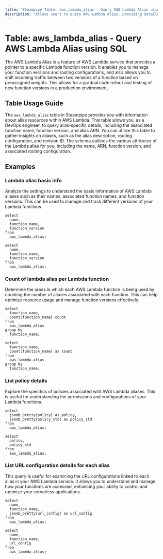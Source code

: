```yaml
---
title: "Steampipe Table: aws_lambda_alias - Query AWS Lambda Alias using SQL"
description: "Allows users to query AWS Lambda Alias, providing detailed information about each alias associated with AWS Lambda functions."
---
```


# Table: aws_lambda_alias - Query AWS Lambda Alias using SQL

The AWS Lambda Alias is a feature of AWS Lambda service that provides a pointer to a specific Lambda function version. It enables you to manage your function versions and routing configurations, and also allows you to shift incoming traffic between two versions of a function based on preassigned weights. This allows for a gradual code rollout and testing of new function versions in a production environment.

## Table Usage Guide

The `aws_lambda_alias` table in Steampipe provides you with information about alias resources within AWS Lambda. This table allows you, as a DevOps engineer, to query alias-specific details, including the associated function name, function version, and alias ARN. You can utilize this table to gather insights on aliases, such as the alias description, routing configuration, and revision ID. The schema outlines the various attributes of the Lambda alias for you, including the name, ARN, function version, and associated routing configuration.

## Examples

### Lambda alias basic info
Analyze the settings to understand the basic information of AWS Lambda aliases such as their names, associated function names, and function versions. This can be used to manage and track different versions of your Lambda functions.

```sql+postgres
select
  name,
  function_name,
  function_version
from
  aws_lambda_alias;
```

```sql+sqlite
select
  name,
  function_name,
  function_version
from
  aws_lambda_alias;
```

### Count of lambda alias per Lambda function
Determine the areas in which each AWS Lambda function is being used by counting the number of aliases associated with each function. This can help optimize resource usage and manage function versions effectively.

```sql+postgres
select
  function_name,
  count(function_name) count
from
  aws_lambda_alias
group by
  function_name;
```

```sql+sqlite
select
  function_name,
  count(function_name) as count
from
  aws_lambda_alias
group by
  function_name;
```

### List policy details
Explore the specifics of policies associated with AWS Lambda aliases. This is useful for understanding the permissions and configurations of your Lambda functions.

```sql+postgres
select
  jsonb_pretty(policy) as policy,
  jsonb_pretty(policy_std) as policy_std
from
  aws_lambda_alias;
```

```sql+sqlite
select
  policy,
  policy_std
from
  aws_lambda_alias;
```

### List URL configuration details for each alias
This query is useful for examining the URL configurations linked to each alias in your AWS Lambda service. It allows you to understand and manage how your functions are accessed, enhancing your ability to control and optimize your serverless applications.

```sql+postgres
select
  name,
  function_name,
  jsonb_pretty(url_config) as url_config
from
  aws_lambda_alias;
```

```sql+sqlite
select
  name,
  function_name,
  url_config
from
  aws_lambda_alias;
```